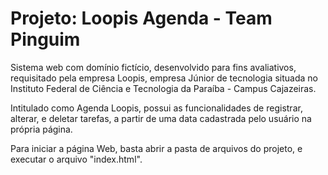# Projeto: Loopis Agenda - Team Pinguim

Sistema web com domínio fictício, desenvolvido para fins avaliativos, requisitado pela empresa Loopis, empresa Júnior de tecnologia situada no Instituto Federal de Ciência e Tecnologia da Paraíba - Campus Cajazeiras.

Intitulado como Agenda Loopis, possui as funcionalidades de registrar, alterar, e deletar tarefas, a partir de uma data cadastrada pelo usuário na própria página.

Para iniciar a página Web, basta abrir a pasta de arquivos do projeto, e executar o arquivo "index.html".
